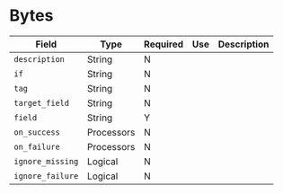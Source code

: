 # Bytes

|Field|Type|Required|Use|Description|
|---|---|---|---|---|
|`description`|String|N|||
|`if`|String|N|||
|`tag`|String|N|||
|`target_field`|String|N|||
|`field`|String|Y|||
|`on_success`|Processors|N|||
|`on_failure`|Processors|N|||
|`ignore_missing`|Logical|N|||
|`ignore_failure`|Logical|N|||
